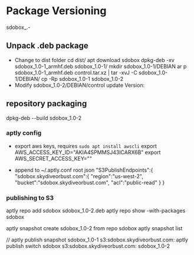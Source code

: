 # Package Versioning
sdobox_<major version>.<minor version>-<package revision>

## Unpack .deb package
- Change to dist folder
cd dist/
apt download sdobox
dpkg-deb -xv sdobox_1.0-1_armhf.deb sdobox_1.0-1/
mkdir sdobox_1.0-1/DEBIAN
ar p sdobox_1.0-1_armhf.deb control.tar.xz | tar -xvJ -C sdobox_1.0-1/DEBIAN/
cp -Rp sdobox_1.0-1 sdobox_1.0-2
- Modify sdobox_1.0-2/DEBIAN/control update Version:

## repository packaging
dpkg-deb --build sdobox_1.0-2


### aptly config
- export aws keys, requires `sudo apt install awscli`
export AWS_ACCESS_KEY_ID="AKIA4SPMMSJ43ICARX6B"
export AWS_SECRET_ACCESS_KEY=""

- append to ~/.aptly.conf root json
  "S3PublishEndpoints":{
    "sdobox.skydiveorbust.com":{
      "region":"us-west-2",
      "bucket":"sdobox.skydiveorbust.com",
      "acl":"public-read"
    }
  }

### publishing to S3
aptly repo add sdobox sdobox_1.0-2.deb
aptly repo show -with-packages sdobox

aptly snapshot create sdobox_1.0-2 from repo sdobox
aptly snapshot list

// aptly publish snapshot sdobox_1.0-1 s3:sdobox.skydiveorbust.com:
aptly publish switch sdobox s3:sdobox.skydiveorbust.com: sdobox_1.0-2
